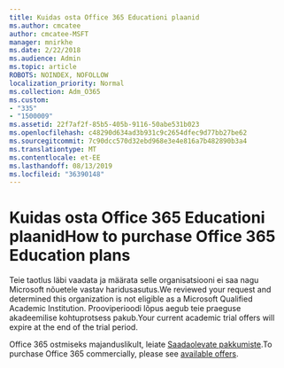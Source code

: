 ```yaml
---
title: Kuidas osta Office 365 Educationi plaanid
ms.author: cmcatee
author: cmcatee-MSFT
manager: mnirkhe
ms.date: 2/22/2018
ms.audience: Admin
ms.topic: article
ROBOTS: NOINDEX, NOFOLLOW
localization_priority: Normal
ms.collection: Adm_O365
ms.custom:
- "335"
- "1500009"
ms.assetid: 22f7af2f-85b5-405b-9116-50abe531b023
ms.openlocfilehash: c48290d634ad3b931c9c2654dfec9d77bb27be62
ms.sourcegitcommit: 7c90dcc570d32ebd968e3e4e816a7b482890b3a4
ms.translationtype: MT
ms.contentlocale: et-EE
ms.lasthandoff: 08/13/2019
ms.locfileid: "36390148"
---
```

# <a name="how-to-purchase-office-365-education-plans"></a><span data-ttu-id="a880d-102">Kuidas osta Office 365 Educationi plaanid</span><span class="sxs-lookup"><span data-stu-id="a880d-102">How to purchase Office 365 Education plans</span></span>

<span data-ttu-id="a880d-103">Teie taotlus läbi vaadata ja määrata selle organisatsiooni ei saa nagu Microsoft nõuetele vastav haridusasutus.</span><span class="sxs-lookup"><span data-stu-id="a880d-103">We reviewed your request and determined this organization is not eligible as a Microsoft Qualified Academic Institution.</span></span> <span data-ttu-id="a880d-104">Prooviperioodi lõpus aegub teie praeguse akadeemilise kohtuprotsess pakub.</span><span class="sxs-lookup"><span data-stu-id="a880d-104">Your current academic trial offers will expire at the end of the trial period.</span></span>
  
<span data-ttu-id="a880d-105">Office 365 ostmiseks majanduslikult, leiate [Saadaolevate pakkumiste](https://go.microsoft.com/fwlink/p/?linkid=868433).</span><span class="sxs-lookup"><span data-stu-id="a880d-105">To purchase Office 365 commercially, please see [available offers](https://go.microsoft.com/fwlink/p/?linkid=868433).</span></span>  